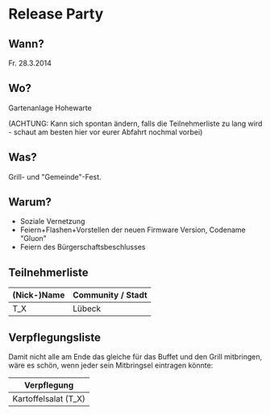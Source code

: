 # Release Party

## Wann?

Fr. 28.3.2014

## Wo?

Gartenanlage Hohewarte

(ACHTUNG: Kann sich spontan ändern, falls die Teilnehmerliste zu lang wird -
schaut am besten hier vor eurer Abfahrt nochmal vorbei)

## Was?

Grill- und "Gemeinde"-Fest.

## Warum?

* Soziale Vernetzung
* Feiern+Flashen+Vorstellen der neuen Firmware Version, Codename "Gluon"
* Feiern des Bürgerschaftsbeschlusses

## Teilnehmerliste

| (Nick-)Name | Community / Stadt |
|-------------|-------------------|
| T_X         | Lübeck            |

## Verpflegungsliste

Damit nicht alle am Ende das gleiche für das Buffet und den Grill mitbringen,
wäre es schön, wenn jeder sein Mitbringsel eintragen könnte:

| Verpflegung          |
|----------------------|
| Kartoffelsalat (T_X) |

